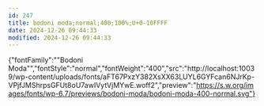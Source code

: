 ```yaml
---
id: 247
title: bodoni moda;normal;400;100%;U+0-10FFFF
date: 2024-12-26 09:44:33
modified: 2024-12-26 09:44:33
---
```



{"fontFamily":"\"Bodoni Moda\"","fontStyle":"normal","fontWeight":"400","src":"http://localhost:10039/wp-content/uploads/fonts/aFT67PxzY382XsXX63LUYL6GYFcan6NJrKp-VPjfJMShrpsGFUt8oU7awIVytVjMYwE.woff2","preview":"https://s.w.org/images/fonts/wp-6.7/previews/bodoni-moda/bodoni-moda-400-normal.svg"}